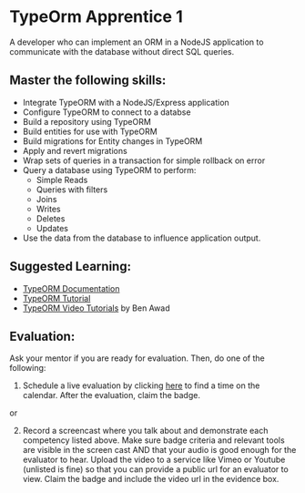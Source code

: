 # TypeOrm Apprentice 1

A developer who can implement an ORM in a NodeJS application to communicate with the database without direct SQL queries.

## Master the following skills:

* Integrate TypeORM with a NodeJS/Express application
* Configure TypeORM to connect to a databse
* Build a repository using TypeORM
* Build entities for use with TypeORM
* Build migrations for Entity changes in TypeORM
* Apply and revert migrations
* Wrap sets of queries in a transaction for simple rollback on error
* Query a database using TypeORM to perform:
  * Simple Reads
  * Queries with filters
  * Joins
  * Writes
  * Deletes
  * Updates
* Use the data from the database to influence application output.

## Suggested Learning:

* [TypeORM Documentation](https://typeorm.io/)
* [TypeORM Tutorial](https://www.tutorialspoint.com/typeorm/index.htm)
* [TypeORM Video Tutorials](https://www.youtube.com/watch?v=sGuiC4N76Jw&list=PLN3n1USn4xlmlo0GtSjIeWGXe_Ndo9sYd) by Ben Awad

## Evaluation:

Ask your mentor if you are ready for evaluation. Then, do one of the following:

1. Schedule a live evaluation by clicking [here](http://evals.codex.academy) to find a time on the calendar. After the evaluation, claim the badge.

or

2. Record a screencast where you talk about and demonstrate each competency listed above. Make sure badge criteria and relevant tools are visible in the screen cast AND that your audio is good enough for the evaluator to hear. Upload the video to a service like Vimeo or Youtube (unlisted is fine) so that you can provide a public url for an evaluator to view. Claim the badge and include the video url in the evidence box.
